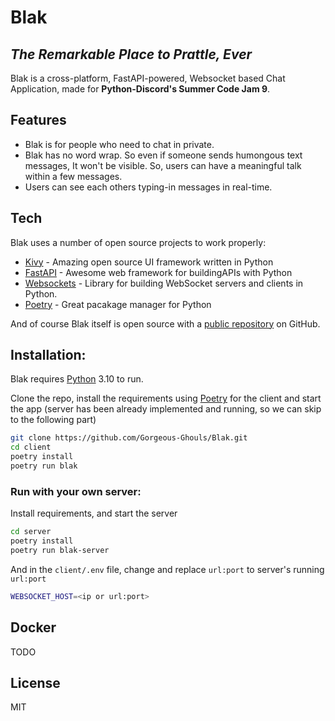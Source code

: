 # Blak
## _The Remarkable Place to Prattle, Ever_

Blak is a cross-platform, FastAPI-powered, 
Websocket based Chat Application, made for **Python-Discord's Summer Code Jam 9**.


## Features

- Blak is for people who need to chat in private.
- Blak has no word wrap. So even if someone sends humongous text messages, It won't be visible. So, users can have a meaningful talk within a few messages.
- Users can see each others typing-in messages in real-time.

## Tech

Blak uses a number of open source projects to work properly:

- [Kivy] - Amazing open source UI framework written in Python
- [FastAPI] - Awesome web framework for buildingAPIs with Python
- [Websockets] - Library for building WebSocket servers and clients in Python.
- [Poetry] - Great pacakage manager for Python


And of course Blak itself is open source with a [public repository][Blak]
 on GitHub.

## Installation:

Blak requires [Python](https://python.org/) 3.10 to run.

Clone the repo, install the requirements using [Poetry] for the client and start the app
(server has been already implemented and running, so we can skip to the following part)
```sh
git clone https://github.com/Gorgeous-Ghouls/Blak.git
cd client
poetry install
poetry run blak
```
### Run with your own server:
Install requirements, and start the server
```sh
cd server
poetry install
poetry run blak-server
```
And in the `client/.env` file, change and replace `url:port` to server's running `url:port`
```sh
WEBSOCKET_HOST=<ip or url:port>
```

## Docker
TODO

## License

MIT


[//]: # (These are reference links used in the body of this note and get stripped out when the markdown processor does its job. There is no need to format nicely because it shouldn't be seen. Thanks SO - http://stackoverflow.com/questions/4823468/store-comments-in-markdown-syntax)

   [Kivy]: <https://github.com/kivy/kivy>
   [FastAPI]: <https://github.com/tiangolo/fastapi>
   [Websockets]: <https://github.com/aaugustin/websockets>
   [Poetry]: <https://github.com/python-poetry/poetry>
   [Blak]: <https://github.com/Gorgeous-Ghouls/Blak>
